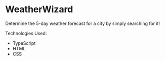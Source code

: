 # WeatherWizard
Determine the 5-day weather forecast for a city by simply searching for it!

Technologies Used:
- TypeScript
- HTML
- CSS
